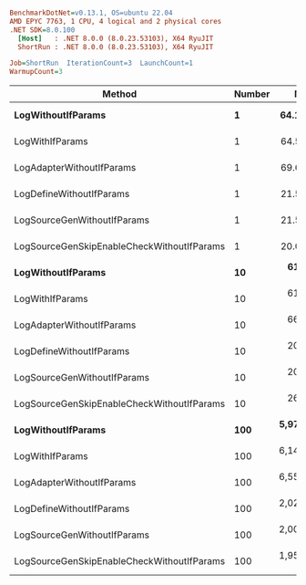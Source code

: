 ``` ini

BenchmarkDotNet=v0.13.1, OS=ubuntu 22.04
AMD EPYC 7763, 1 CPU, 4 logical and 2 physical cores
.NET SDK=8.0.100
  [Host]   : .NET 8.0.0 (8.0.23.53103), X64 RyuJIT
  ShortRun : .NET 8.0.0 (8.0.23.53103), X64 RyuJIT

Job=ShortRun  IterationCount=3  LaunchCount=1  
WarmupCount=3  

```
|                                     Method | Number |        Mean |        Error |    StdDev |         Min |         Max |  Gen 0 | Allocated |
|------------------------------------------- |------- |------------:|-------------:|----------:|------------:|------------:|-------:|----------:|
|                         **LogWithoutIfParams** |      **1** |    **64.13 ns** |     **0.788 ns** |  **0.043 ns** |    **64.09 ns** |    **64.17 ns** | **0.0010** |      **88 B** |
|                            LogWithIfParams |      1 |    64.59 ns |    40.009 ns |  2.193 ns |    63.30 ns |    67.12 ns | 0.0010 |      88 B |
|                  LogAdapterWithoutIfParams |      1 |    69.69 ns |    53.975 ns |  2.959 ns |    67.63 ns |    73.08 ns | 0.0010 |      88 B |
|                   LogDefineWithoutIfParams |      1 |    21.55 ns |     2.116 ns |  0.116 ns |    21.48 ns |    21.68 ns |      - |         - |
|                LogSourceGenWithoutIfParams |      1 |    21.58 ns |     0.485 ns |  0.027 ns |    21.56 ns |    21.61 ns |      - |         - |
| LogSourceGenSkipEnableCheckWithoutIfParams |      1 |    20.07 ns |     5.615 ns |  0.308 ns |    19.83 ns |    20.42 ns |      - |         - |
|                         **LogWithoutIfParams** |     **10** |   **613.34 ns** |    **15.030 ns** |  **0.824 ns** |   **612.50 ns** |   **614.15 ns** | **0.0105** |     **880 B** |
|                            LogWithIfParams |     10 |   610.27 ns |    19.519 ns |  1.070 ns |   609.52 ns |   611.49 ns | 0.0105 |     880 B |
|                  LogAdapterWithoutIfParams |     10 |   665.02 ns |    47.797 ns |  2.620 ns |   662.39 ns |   667.63 ns | 0.0105 |     880 B |
|                   LogDefineWithoutIfParams |     10 |   209.30 ns |     3.917 ns |  0.215 ns |   209.08 ns |   209.51 ns |      - |         - |
|                LogSourceGenWithoutIfParams |     10 |   209.94 ns |     9.035 ns |  0.495 ns |   209.51 ns |   210.48 ns |      - |         - |
| LogSourceGenSkipEnableCheckWithoutIfParams |     10 |   261.60 ns | 1,084.178 ns | 59.427 ns |   192.98 ns |   296.01 ns |      - |         - |
|                         **LogWithoutIfParams** |    **100** | **5,972.53 ns** |   **274.097 ns** | **15.024 ns** | **5,955.64 ns** | **5,984.42 ns** | **0.0992** |   **8,800 B** |
|                            LogWithIfParams |    100 | 6,149.37 ns |   108.058 ns |  5.923 ns | 6,143.73 ns | 6,155.54 ns | 0.0992 |   8,800 B |
|                  LogAdapterWithoutIfParams |    100 | 6,557.79 ns |   380.986 ns | 20.883 ns | 6,542.85 ns | 6,581.66 ns | 0.0992 |   8,800 B |
|                   LogDefineWithoutIfParams |    100 | 2,029.84 ns |    24.663 ns |  1.352 ns | 2,028.79 ns | 2,031.36 ns |      - |         - |
|                LogSourceGenWithoutIfParams |    100 | 2,006.28 ns |   534.361 ns | 29.290 ns | 1,986.86 ns | 2,039.97 ns |      - |         - |
| LogSourceGenSkipEnableCheckWithoutIfParams |    100 | 1,951.36 ns |   151.671 ns |  8.314 ns | 1,942.59 ns | 1,959.12 ns |      - |         - |
